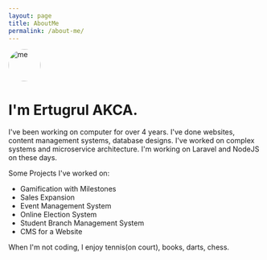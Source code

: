 ```yaml
---
layout: page
title: AboutMe
permalink: /about-me/
---
```


<img src="../assets/images/me.JPG" alt="me" style="border-radius: 50%; width: 64px; height: 64px;">

# I'm Ertugrul AKCA.

I've been working on computer for over 4 years. I've done websites, content management systems, database designs. I've worked on complex systems and microservice architecture. I'm working on Laravel and NodeJS on these days. 

Some Projects I've worked on:

* Gamification with Milestones
* Sales Expansion 
* Event Management System
* Online Election System
* Student Branch Management System
* CMS for a Website

When I'm not coding, I enjoy tennis(on court), books, darts, chess.